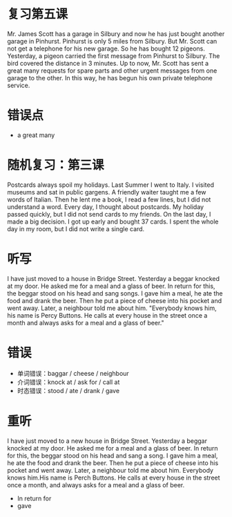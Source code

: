 # 复习第五课
Mr. James Scott has a garage in Silbury and now he has just bought another garage in Pinhurst.
Pinhurst is only 5 miles from Silbury.
But Mr. Scott can not get a telephone for his new garage.
So he has bought 12 pigeons.
Yesterday, a pigeon carried the first message from Pinhurst to Silbury.
The bird covered the distance in 3 minutes.
Up to now, Mr. Scott has sent a great many requests for spare parts
and other urgent messages from one garage to the other.
In this way, he has begun his own private telephone service.

# 错误点
* a great many

# 随机复习：第三课
Postcards always spoil my holidays.
Last Summer I went to Italy.
I visited museums and sat in public gargens.
A friendly waiter taught me a few words of Italian.
Then he lent me a book, I read a few lines, but I did not understand a word.
Every day, I thought about postcards.
My holiday passed quickly, but I did not send cards to my friends.
On the last day, I made a big decision.
I got up early and bought 37 cards.
I spent the whole day in my room, but I did not write a single card.

# 听写
I have just moved to a house in Bridge Street.
Yesterday a beggar knocked at my door.
He asked me for a meal and a glass of beer.
In return for this, the beggar stood on his head and sang songs.
I gave him a meal, he ate the food and drank the beer.
Then he put a piece of cheese into his pocket and went away.
Later, a neighbour told me about him.
"Everybody knows him, his name is Percy Buttons.
He calls at every house in the street once a month and always asks for a meal and a glass of beer."

# 错误
* 单词错误：baggar / cheese / neighbour
* 介词错误：knock at / ask for / call at
* 时态错误：stood / ate / drank / gave

# 重听
I have just moved to a new house in Bridge Street.
Yesterday a beggar knocked at my door.
He asked me for a meal and a glass of beer.
In return for this, the beggar stood on his head and sang a song.
I gave him a meal, he ate the food and drank the beer.
Then he put a piece of cheese into his pocket and went away.
Later, a neighbour told me about him.
Everybody knows him.His name is Perch Buttons.
He calls at every house in the street once a month,
and always asks for a meal and a glass of beer.

* In return for
* gave
